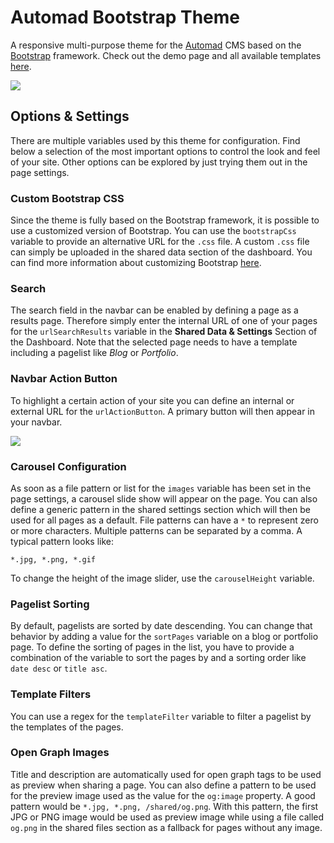# Automad Bootstrap Theme

A responsive multi-purpose theme for the [Automad](http://automad.org) CMS based on the [Bootstrap](https://getbootstrap.com) framework. 
Check out the demo page and all available templates [here](https://bootstrap.dev.automad.org).
     
![](https://bootstrap.dev.automad.org/shared/screenshot-1.png)

## Options & Settings

There are multiple variables used by this theme for configuration. Find below a selection of the most important options to control the look and feel of your site. Other options can be explored by just trying them out in the page settings.

### Custom Bootstrap CSS
Since the theme is fully based on the Bootstrap framework, it is possible to use a customized version of Bootstrap. You can use the `bootstrapCss` variable to provide an alternative URL for the `.css` file. A custom `.css` file can simply be uploaded in the shared data section of the dashboard. You can find more information about customizing Bootstrap [here](https://getbootstrap.com/docs/4.3/getting-started/theming/).

### Search

The search field in the navbar can be enabled by defining a page as a results page. Therefore simply enter the internal URL of one of your pages for the `urlSearchResults` variable in the **Shared Data & Settings** Section of the Dashboard. Note that the selected page needs to have a template including a pagelist like *Blog* or *Portfolio*.

### Navbar Action Button

To highlight a certain action of your site you can define an internal or external URL for the `urlActionButton`. A primary button will then appear in your navbar.

![](https://bootstrap.dev.automad.org/shared/screenshot-2.png)

### Carousel Configuration

As soon as a file pattern or list for the `images` variable has been set in the page settings, a carousel slide show will appear on the page. You can also define a generic pattern in the shared settings section which will then be used for all pages as a default.
File patterns can have a `*` to represent zero or more characters. Multiple patterns can be separated by a comma. A typical pattern looks like:

	*.jpg, *.png, *.gif 

To change the height of the image slider, use the `carouselHeight` variable.

### Pagelist Sorting

By default, pagelists are sorted by date descending. You can change that behavior by adding a value for the `sortPages` variable on a blog or portfolio page. To define the sorting of pages in the list, you have to provide a combination of the variable to sort the pages by and a sorting order like `date desc` or `title asc`.

### Template Filters
You can use a regex for the `templateFilter` variable to filter a pagelist by the templates of the pages.

### Open Graph Images
Title and description are automatically used for open graph tags to be used as preview when sharing a page. You can also define a pattern to be used for the preview image used as the value for the `og:image` property. A good pattern would be `*.jpg, *.png, /shared/og.png`. With this pattern, the first JPG or PNG image would be used as preview image while using a file called `og.png` in the shared files section as a fallback for pages without any image.